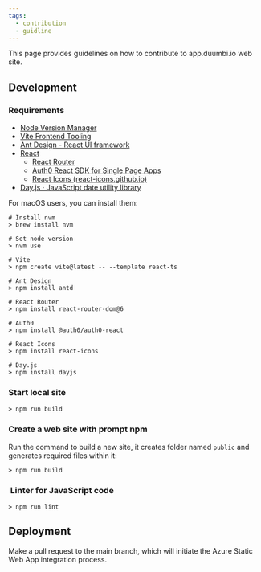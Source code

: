 ```yaml
---
tags:
  - contribution
  - guidline
---
```

This page provides guidelines on how to contribute to app.duumbi.io web site.

## Development
### Requirements

- [Node Version Manager](https://github.com/nvm-sh/nvm)
- [Vite Frontend Tooling](https://vitejs.dev/)
- [Ant Design - React UI framework](https://ant.design/)
- [React](https://react.dev/)
	- [React Router](https://reactrouter.com/en/main)
	- [Auth0 React SDK for Single Page Apps](https://auth0.com/docs/libraries/auth0-react)
	- [React Icons (react-icons.github.io)](https://react-icons.github.io/react-icons/)
- [Day.js · JavaScript date utility library](https://day.js.org/en/)

For macOS users, you can install them:
```shell
# Install nvm
> brew install nvm

# Set node version
> nvm use

# Vite
> npm create vite@latest -- --template react-ts

# Ant Design
> npm install antd

# React Router
> npm install react-router-dom@6

# Auth0
> npm install @auth0/auth0-react

# React Icons
> npm install react-icons

# Day.js
> npm install dayjs
```

### Start local site
``` shell
> npm run build
```
### Create a web site with prompt npm
Run the command to build a new site, it creates folder named `public` and generates required files within it:
```shell
> npm run build
```

###  Linter for JavaScript code
``` shell
> npm run lint
```

## Deployment

Make a pull request to the main branch, which will initiate the Azure Static Web App integration process.
